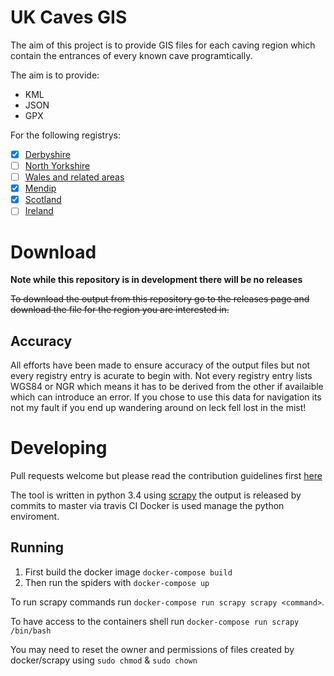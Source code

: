 # UK Caves GIS
The aim of this project is to provide GIS files for each caving region which contain the entrances of every known cave programtically.

The aim is to provide:

* KML
* JSON
* GPX

For the following registrys:
- [x] [Derbyshire](https://registry.thedca.org.uk/])
- [ ] [North Yorkshire](https://cncc.org.uk/caving/caves/index.php?keyword=&sort=last_updated%20DESC)
- [ ] [Wales and related areas](http://www.cambriancavingcouncil.org.uk/registry/ccr_registry.php?reg=All+Wales+and+the+Marches&nam=)
- [x] [Mendip](http://www.mcra.org.uk/registry/)
- [x] [Scotland](http://registry.gsg.org.uk/sr/registrysearch.php)
- [ ] [Ireland](http://www.ubss.org.uk/search_irishcaves.php)

# Download
**Note while this repository is in development there will be no releases**

~~To download the output from this repository go to the releases page and download the file for the region you are interested in.~~

## Accuracy
All efforts have been made to ensure accuracy of the output files but not every registry entry is acurate to begin with. Not every registry entry lists WGS84 or NGR which means it has to be derived from the other if availaible which can introduce an error. If you chose to use this data for navigation its not my fault if you end up wandering around on leck fell lost in the mist!

# Developing
Pull requests welcome but please read the contribution guidelines first [here](.github/contributing.md)

The tool is written in python 3.4 using [scrapy](https://scrapy.org/) the output is released by commits to master via travis CI
Docker is used manage the python enviroment.

## Running
1. First build the docker image `docker-compose build`
1. Then run the spiders with `docker-compose up`

To run scrapy commands run `docker-compose run scrapy scrapy <command>`.

To have access to the containers shell run `docker-compose run scrapy /bin/bash`

You may need to reset the owner and permissions of files created by docker/scrapy using `sudo chmod` & `sudo chown`
